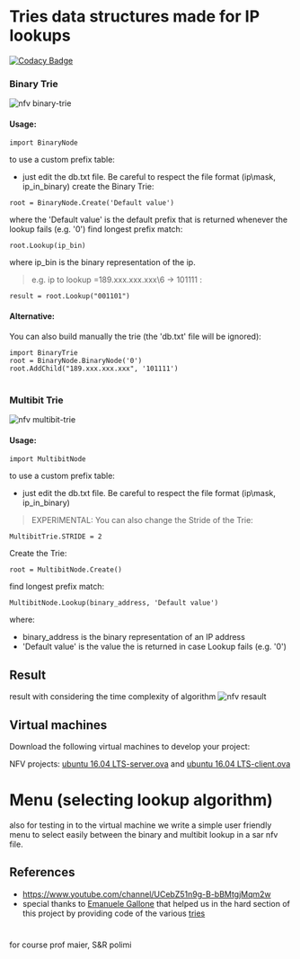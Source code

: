 # Tries data structures made for IP lookups
[![Codacy Badge](https://api.codacy.com/project/badge/Grade/cf4d062267be4cb9bcd93e3174d77362)](https://www.codacy.com/manual/ataeiamirhosein/NetFuncVirt?utm_source=github.com&amp;utm_medium=referral&amp;utm_content=ataeiamirhosein/NetFuncVirt&amp;utm_campaign=Badge_Grade)
### Binary Trie
![nfv binary-trie](https://www.iotco.net/binarytrie.jpg)
#### Usage:
```
import BinaryNode
```
to use a custom prefix table:
- just edit the db.txt file. Be careful to respect the file format (ip\mask, ip_in_binary)
create the Binary Trie:
```
root = BinaryNode.Create('Default value')
```
where the 'Default value' is the default prefix that is returned whenever the lookup fails (e.g. '0')
find longest prefix match:
```
root.Lookup(ip_bin)
```
where ip_bin is the binary representation of the ip. 
> e.g. ip to lookup =189.xxx.xxx.xxx\6 -> 101111 :
```
result = root.Lookup("001101")
```
#### Alternative:
You can also build manually the trie (the 'db.txt' file will be ignored):
```
import BinaryTrie
root = BinaryNode.BinaryNode('0')
root.AddChild("189.xxx.xxx.xxx", '101111')
```
#
### Multibit Trie
![nfv multibit-trie](https://www.iotco.net/multibit.jpg)
#### Usage:
```
import MultibitNode
```
to use a custom prefix table:
- just edit the db.txt file. Be careful to respect the file format (ip\mask, ip_in_binary)
> EXPERIMENTAL: You can also change the Stride of the Trie:
```
MultibitTrie.STRIDE = 2
```
Create the Trie:
```
root = MultibitNode.Create()
```
find longest prefix match:
```
MultibitNode.Lookup(binary_address, 'Default value')
```
where:
 - binary_address is the binary representation of an IP address 
 - 'Default value' is the value the is returned in case Lookup fails (e.g. '0')  
 
## Result  
result with considering the time complexity of algorithm
![nfv resault](https://www.iotco.net/nfv.jpg)  
## Virtual machines
Download the following virtual machines to develop your project:  

NFV projects: [ubuntu 16.04 LTS-server.ova](https://www.dropbox.com/s/f5tho1f01ms9f8b/ubuntu%2016.04%20LTS-server.ova?dl=0) and [ubuntu 16.04 LTS-client.ova](https://www.dropbox.com/s/b60olfpisw0q15h/ubuntu%2016.04%20LTS-client.ova?dl=0)

# Menu (selecting lookup algorithm)
also for testing in to the virtual machine we write a simple user friendly menu to select easily between the binary and multibit lookup in a sar nfv file.  

## References
- https://www.youtube.com/channel/UCebZ51n9g-B-bBMtgjMqm2w  
- special thanks to [Emanuele Gallone](https://github.com/EmanueleGallone) that helped us in the hard section of this project by providing code of the various [tries](https://github.com/EmanueleGallone/RyuTries)  

#
for course prof maier, S&R polimi  
